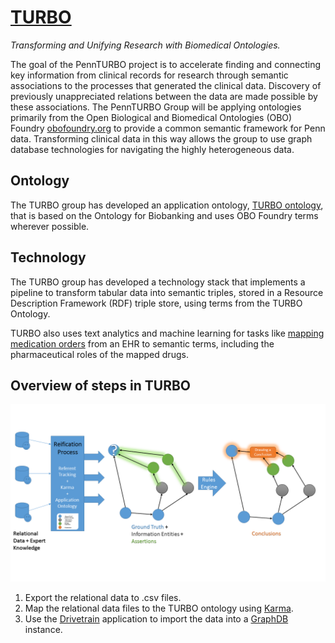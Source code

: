 # [TURBO](http://upibi.org/turbo/)

*Transforming and Unifying Research with Biomedical Ontologies.*

The goal of the PennTURBO project is to accelerate finding and connecting key information from clinical records for research through semantic associations to the processes that generated the clinical data. Discovery of previously unappreciated relations between the data are made possible by these associations. The PennTURBO Group will be applying ontologies primarily from the Open Biological and Biomedical Ontologies (OBO) Foundry [obofoundry.org](http://http://www.obofoundry.org/) to provide a common semantic framework for Penn data. Transforming clinical data in this way allows the group to use graph database technologies for navigating the highly heterogeneous data.

## Ontology

The TURBO group has developed an application ontology, [TURBO ontology](turbo-ontology.md), that is based on the Ontology for Biobanking and uses OBO Foundry terms wherever possible.


## Technology

The TURBO group has developed a technology stack that implements a pipeline to transform tabular data into semantic triples, stored in a Resource Description Framework (RDF) triple store, using terms from the TURBO Ontology.

TURBO also uses text analytics and machine learning for tasks like [mapping medication orders](medication_text_to_terms_to_roles.md) from an EHR to semantic terms, including the pharmaceutical roles of the mapped drugs.

## Overview of steps in TURBO

![TURBO overview image](overview.png)

1. Export the relational data to .csv files.
1. Map the relational data files to the TURBO ontology using [Karma](karma.md).
1. Use the [Drivetrain](drivetrain.md) application to import the data into a [GraphDB](http://graphdb.ontotext.com) instance.


